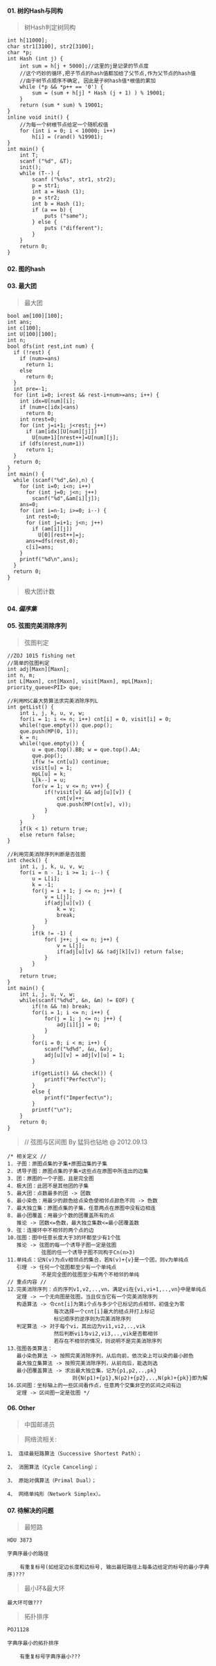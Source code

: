 


####    01. **树的Hash与同构**  

>   树Hash判定树同构

    int h[11000];
    char str1[3100], str2[3100];
    char *p;
    int Hash (int j) {
        int sum = h[j + 5000];//这里的j是记录的节点度
        //这个巧妙的循环,把子节点的hash值都加给了父节点,作为父节点的hash值
        //由于树节点顺序不确定, 因此是子树hash值*根值的累加
        while (*p && *p++ == '0') { 
            sum = (sum + h[j] * Hash (j + 1) ) % 19001;
        }
        return (sum * sum) % 19001;
    }
    inline void init() {
        //为每一个树根节点给定一个随机权值
        for (int i = 0; i < 10000; i++)
            h[i] = (rand() %19901);
    }
    int main() {
        int T;
        scanf ("%d", &T);
        init();
        while (T--) {
            scanf ("%s%s", str1, str2);
            p = str1;
            int a = Hash (1);
            p = str2;
            int b = Hash (1);
            if (a == b) {
                puts ("same");
            } else {
                puts ("different");
            }
        }
        return 0;
    }



####     02. **图的hash**  

>  


####    03. **最大团**  

>   最大团

	bool am[100][100];
	int ans;
	int c[100];
	int U[100][100];
	int n;
	bool dfs(int rest,int num) {
	  if (!rest) {
	    if (num>=ans)
	      return 1;
	    else
	      return 0;
	  }
	  int pre=-1;
	  for (int i=0; i<rest && rest-i+num>=ans; i++) {
	    int idx=U[num][i];
	    if (num+c[idx]<ans)
	      return 0;
	    int nrest=0;
	    for (int j=i+1; j<rest; j++)
	      if (am[idx][U[num][j]])
	        U[num+1][nrest++]=U[num][j];
	    if (dfs(nrest,num+1))
	      return 1;
	  }
	  return 0;
	}
	int main() {
	  while (scanf("%d",&n),n) {
	    for (int i=0; i<n; i++)
	      for (int j=0; j<n; j++)
	        scanf("%d",&am[i][j]);
	    ans=0;
	    for (int i=n-1; i>=0; i--) {
	      int rest=0;
	      for (int j=i+1; j<n; j++)
	        if (am[i][j])
	          U[0][rest++]=j;
	      ans+=dfs(rest,0);
	      c[i]=ans;
	    }
	    printf("%d\n",ans);
	  }
	  return 0;
	}
	


>   极大团计数




####    04. ***偏序集***


####    05. **弦图完美消除序列**  

>	弦图判定

	//ZOJ 1015 fishing net
	//简单的弦图判定
	int adj[Maxn][Maxn];
	int n, m;
	int L[Maxn], cnt[Maxn], visit[Maxn], mpL[Maxn];
	priority_queue<PII> que;
	
	//利用MSC最大势算法求完美消除序列L
	int getList() {
	    int i, j, k, u, v, w;
	    for(i = 1; i <= n; i++) cnt[i] = 0, visit[i] = 0;
	    while(!que.empty()) que.pop();
	    que.push(MP(0, 1));
	    k = n;
	    while(!que.empty()) {
	        u = que.top().BB; w = que.top().AA;
	        que.pop();
	        if(w != cnt[u]) continue;
	        visit[u] = 1;
	        mpL[u] = k;
	        L[k--] = u;
	        for(v = 1; v <= n; v++) {
	            if(!visit[v] && adj[u][v]) {
	                cnt[v]++;
	                que.push(MP(cnt[v], v));
	            }
	        }
	    }
	    if(k < 1) return true;
	    else return false;
	}
	
	//利用完美消除序列判断是否弦图
	int check() {
	    int i, j, k, u, v, w;
	    for(i = n - 1; i >= 1; i--) {
	        u = L[i];
	        k = -1;
	        for(j = i + 1; j <= n; j++) {
	            v = L[j];
	            if(adj[u][v]) {
	                k = v;
	                break;
	            }
	        }
	        if(k != -1) {
	            for( j++; j <= n; j++) {
	                v = L[j];
	                if(adj[u][v] && !adj[k][v]) return false;
	            }
	        }
	    }
	    return true;
	}
	int main() {
	    int i, j, u, v, w;
	    while(scanf("%d%d", &n, &m) != EOF) {
	        if(!n && !m) break;
	        for(i = 1; i <= n; i++) {
	            for(j = 1; j <= n; j++) {
	                adj[i][j] = 0;
	            }
	        }
	        for(i = 0; i < m; i++) {
	            scanf("%d%d", &u, &v);
	            adj[u][v] = adj[v][u] = 1;
	        }
	        
	        if(getList() && check()) {
	            printf("Perfect\n");
	        }
	        else {
	            printf("Imperfect\n");
	        }
	        printf("\n");
	    }
	    return 0;
	}

>	// 弦图与区间图 By 猛犸也钻地 @ 2012.09.13

	/* 相关定义 //
	1. 子图：原图点集的子集+原图边集的子集
	2. 诱导子图：原图点集的子集+这些点在原图中所连出的边集
	3. 团：原图的一个子图，且是完全图
	4. 极大团：此团不是其他团的子集
	5. 最大团：点数最多的团 -> 团数
	6. 最小染色：用最少的颜色给点染色使相邻点颜色不同 -> 色数
	7. 最大独立集：原图点集的子集，任意两点在原图中没有边相连
	8. 最小团覆盖：用最少个数的团覆盖所有的点
	   推论 -> 团数<=色数，最大独立集数<=最小团覆盖数
	9. 弦：连接环中不相邻的两个点的边
	10.弦图：图中任意长度大于3的环都至少有1个弦
	   推论 -> 弦图的每一个诱导子图一定是弦图
	           弦图的任一个诱导子图不同构于Cn(n>3)
	11.单纯点：记N(v)为点v相邻点的集合，若N(v)+{v}是一个团，则v为单纯点
	   引理 -> 任何一个弦图都至少有一个单纯点
	           不是完全图的弦图至少有两个不相邻的单纯
	// 重点内容 //
	12.完美消除序列：点的序列v1,v2,..,vn，满足vi在{vi,vi+1,..,vn}中是单纯点
	   定理 -> 一个无向图是弦图，当且仅当它有一个完美消除序列
	   构造算法 -> 令cnt[i]为第i个点与多少个已标记的点相邻，初值全为零
	               每次选择一个cnt[i]最大的结点并打上标记
	               标记顺序的逆序则为完美消除序列
	   判定算法 -> 对于每个vi，其出边为vi1,vi2,..,vik
	               然后判断vi1与vi2,vi3,..,vik是否都相邻
	               若存在不相邻的情况，则说明不是完美消除序列
	13.弦图各类算法：
	   最小染色算法 -> 按照完美消除序列，从后向前，依次染上可以染的最小颜色
	   最大独立集算法 -> 按照完美消除序列，从前向后，能选则选
	   最小团覆盖算法 -> 求出最大独立集，记为{p1,p2,..,pk}
	                     则{N(p1)+{p1},N(p2)+{p2},..,N(pk)+{pk}}即为解
	16.区间图：坐标轴上的一些区间看作点，任意两个交集非空的区间之间有边
	   定理 -> 区间图一定是弦图 */

####	06. **Other**

>	中国邮递员

>	网络流相关:

	1、 连续最短路算法（Successive Shortest Path）；

	2、 消圈算法（Cycle Canceling）；
	
	3、 原始对偶算法（Primal Dual）；
	
	4、 网络单纯形（Network Simplex）。

####	07. **待解决的问题**

> 	最短路

	HDU 3873

	字典序最小的路径
	
		有重复标号(如给定边长度和边标号, 输出最短路径上每条边给定的标号的最小字典序)???

>	最小环&最大环

	最大环可做???

> 	拓扑排序

	POJ1128

	字典序最小的拓扑排序

		有重复标号字典序最小???

